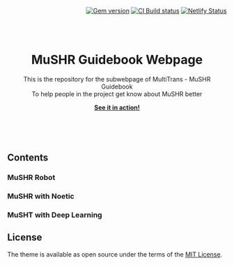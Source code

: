 <p align="right">
    <a href="https://badge.fury.io/rb/just-the-docs"><img src="https://badge.fury.io/rb/just-the-docs.svg" alt="Gem version"></a> <a href="https://github.com/anr-multitrans/Robot_MuSHR/actions/workflows/ci.yml"><img src="https://github.com/anr-multitrans/Robot_MuSHR/actions/workflows/ci.yml/badge.svg" alt="CI Build status"></a> <a href="https://app.netlify.com/sites/just-the-docs/deploys"><img src="https://api.netlify.com/api/v1/badges/9dc0386d-c2a4-4077-ad83-f02c33a6c0ca/deploy-status" alt="Netlify Status"></a>
</p>
<br><br>
<p align="center">
    <h1 align="center">MuSHR Guidebook Webpage</h1>
    <p align="center">This is the repository for the subwebpage of MultiTrans - MuSHR Guidebook<br>To help people in the project get know about MuSHR better</p>
    <p align="center"><strong><a href="https://anr-multitrans.github.io/Robot_MuSHR/">See it in action!</a></strong></p>
    <br><br><br>
</p>

## Contents

### MuSHR Robot

### MuSHR with Noetic

### MuSHT with Deep Learning

## License

The theme is available as open source under the terms of the [MIT License](http://opensource.org/licenses/MIT).

[^2]: [It can take up to 10 minutes for changes to your site to publish after you push the changes to GitHub](https://docs.github.com/en/pages/setting-up-a-github-pages-site-with-jekyll/creating-a-github-pages-site-with-jekyll#creating-your-site).

[Jekyll]: https://jekyllrb.com
[Just the Docs Template]: https://just-the-docs.github.io/just-the-docs-template/
[Just the Docs]: https://just-the-docs.github.io/just-the-docs/
[Just the Docs repo]: https://github.com/anr-multitrans/Robot_MuSHR
[GitHub Pages]: https://pages.github.com/
[Template README]: https://github.com/just-the-docs/just-the-docs-template/blob/main/README.md
[GitHub Pages / Actions workflow]: https://github.blog/changelog/2022-07-27-github-pages-custom-github-actions-workflows-beta/
[use the template]: https://github.com/just-the-docs/just-the-docs-template/generate
